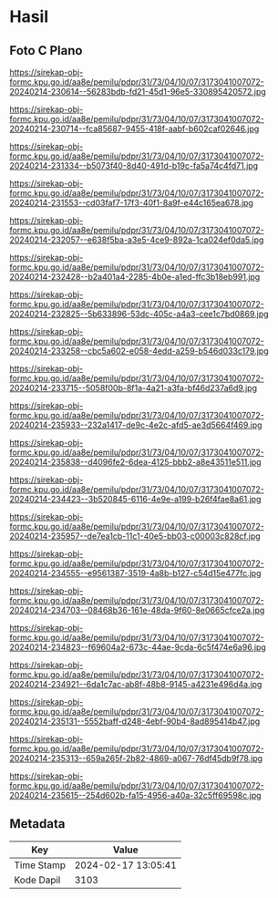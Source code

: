 # Hasil

## Foto C Plano

https://sirekap-obj-formc.kpu.go.id/aa8e/pemilu/pdpr/31/73/04/10/07/3173041007072-20240214-230614--56283bdb-fd21-45d1-96e5-330895420572.jpg

https://sirekap-obj-formc.kpu.go.id/aa8e/pemilu/pdpr/31/73/04/10/07/3173041007072-20240214-230714--fca85687-9455-418f-aabf-b602caf02646.jpg

https://sirekap-obj-formc.kpu.go.id/aa8e/pemilu/pdpr/31/73/04/10/07/3173041007072-20240214-231334--b5073f40-8d40-491d-b19c-fa5a74c4fd71.jpg

https://sirekap-obj-formc.kpu.go.id/aa8e/pemilu/pdpr/31/73/04/10/07/3173041007072-20240214-231553--cd03faf7-17f3-40f1-8a9f-e44c165ea678.jpg

https://sirekap-obj-formc.kpu.go.id/aa8e/pemilu/pdpr/31/73/04/10/07/3173041007072-20240214-232057--e638f5ba-a3e5-4ce9-892a-1ca024ef0da5.jpg

https://sirekap-obj-formc.kpu.go.id/aa8e/pemilu/pdpr/31/73/04/10/07/3173041007072-20240214-232428--b2a401a4-2285-4b0e-a1ed-ffc3b18eb991.jpg

https://sirekap-obj-formc.kpu.go.id/aa8e/pemilu/pdpr/31/73/04/10/07/3173041007072-20240214-232825--5b633896-53dc-405c-a4a3-cee1c7bd0869.jpg

https://sirekap-obj-formc.kpu.go.id/aa8e/pemilu/pdpr/31/73/04/10/07/3173041007072-20240214-233258--cbc5a602-e058-4edd-a259-b546d033c179.jpg

https://sirekap-obj-formc.kpu.go.id/aa8e/pemilu/pdpr/31/73/04/10/07/3173041007072-20240214-233715--5058f00b-8f1a-4a21-a3fa-bf46d237a6d9.jpg

https://sirekap-obj-formc.kpu.go.id/aa8e/pemilu/pdpr/31/73/04/10/07/3173041007072-20240214-235933--232a1417-de9c-4e2c-afd5-ae3d5664f469.jpg

https://sirekap-obj-formc.kpu.go.id/aa8e/pemilu/pdpr/31/73/04/10/07/3173041007072-20240214-235838--d4096fe2-6dea-4125-bbb2-a8e43511e511.jpg

https://sirekap-obj-formc.kpu.go.id/aa8e/pemilu/pdpr/31/73/04/10/07/3173041007072-20240214-234423--3b520845-6116-4e9e-a199-b26f4fae8a61.jpg

https://sirekap-obj-formc.kpu.go.id/aa8e/pemilu/pdpr/31/73/04/10/07/3173041007072-20240214-235957--de7ea1cb-11c1-40e5-bb03-c00003c828cf.jpg

https://sirekap-obj-formc.kpu.go.id/aa8e/pemilu/pdpr/31/73/04/10/07/3173041007072-20240214-234555--e9561387-3519-4a8b-b127-c54d15e477fc.jpg

https://sirekap-obj-formc.kpu.go.id/aa8e/pemilu/pdpr/31/73/04/10/07/3173041007072-20240214-234703--08468b36-161e-48da-9f60-8e0665cfce2a.jpg

https://sirekap-obj-formc.kpu.go.id/aa8e/pemilu/pdpr/31/73/04/10/07/3173041007072-20240214-234823--f69604a2-673c-44ae-9cda-6c5f474e6a96.jpg

https://sirekap-obj-formc.kpu.go.id/aa8e/pemilu/pdpr/31/73/04/10/07/3173041007072-20240214-234921--6da1c7ac-ab8f-48b8-9145-a4231e496d4a.jpg

https://sirekap-obj-formc.kpu.go.id/aa8e/pemilu/pdpr/31/73/04/10/07/3173041007072-20240214-235131--5552baff-d248-4ebf-90b4-8ad895414b47.jpg

https://sirekap-obj-formc.kpu.go.id/aa8e/pemilu/pdpr/31/73/04/10/07/3173041007072-20240214-235313--659a265f-2b82-4869-a067-76df45db9f78.jpg

https://sirekap-obj-formc.kpu.go.id/aa8e/pemilu/pdpr/31/73/04/10/07/3173041007072-20240214-235615--254d602b-fa15-4956-a40a-32c5ff69598c.jpg


## Metadata

| Key        | Value               |
| ---------- | ------------------- |
| Time Stamp | 2024-02-17 13:05:41 |
| Kode Dapil | 3103                |



